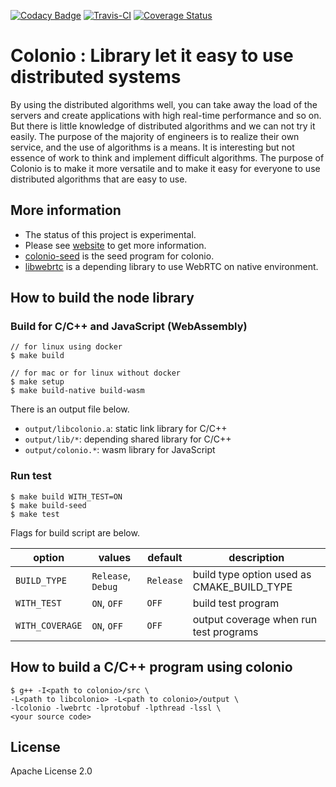 [![Codacy Badge](https://api.codacy.com/project/badge/Grade/9fdd7ba69834413084cdc14cdb4eca55)](https://www.codacy.com/manual/llamerada-jp/colonio?utm_source=github.com&utm_medium=referral&utm_content=llamerada-jp/colonio&utm_campaign=Badge_Grade)
[![Travis-CI](https://travis-ci.org/llamerada-jp/colonio.svg?branch=master)](https://travis-ci.org/llamerada-jp/colonio/branches)
[![Coverage Status](https://coveralls.io/repos/github/llamerada-jp/colonio/badge.svg?branch=master)](https://coveralls.io/github/llamerada-jp/colonio?branch=master)

# Colonio : Library let it easy to use distributed systems

By using the distributed algorithms well, you can take away the load of the servers and create applications with high real-time performance and so on.
But there is little knowledge of distributed algorithms and we can not try it easily.
The purpose of the majority of engineers is to realize their own service, and the use of algorithms is a means.
It is interesting but not essence of work to think and implement difficult algorithms.
The purpose of Colonio is to make it more versatile and to make it easy for everyone to use distributed algorithms that are easy to use.

## More information

-   The status of this project is experimental.
-   Please see [website](https://www.colonio.dev/) to get more information.
-   [colonio-seed](https://github.com/llamerada-jp/colonio-seed) is the seed program for colonio.
-   [libwebrtc](https://github.com/llamerada-jp/libwebrtc) is a depending library to use WebRTC on native environment.

## How to build the node library

### Build for C/C++ and JavaScript (WebAssembly)

```console
// for linux using docker
$ make build

// for mac or for linux without docker
$ make setup
$ make build-native build-wasm
```

There is an output file below.

-   `output/libcolonio.a`: static link library for C/C++
-   `output/lib/*`: depending shared library for C/C++
-   `output/colonio.*`: wasm library for JavaScript

### Run test

```console
$ make build WITH_TEST=ON
$ make build-seed
$ make test
```

Flags for build script are below.

| option          | values             | default   | description                                |
| --------------- | ------------------ | --------- | ------------------------------------------ |
| `BUILD_TYPE`    | `Release`, `Debug` | `Release` | build type option used as CMAKE_BUILD_TYPE |
| `WITH_TEST`     | `ON`, `OFF`        | `OFF`     | build test program                         |
| `WITH_COVERAGE` | `ON`, `OFF`        | `OFF`     | output coverage when run test programs     |

## How to build a C/C++ program using colonio

```console
$ g++ -I<path to colonio>/src \
-L<path to libcolonio> -L<path to colonio>/output \
-lcolonio -lwebrtc -lprotobuf -lpthread -lssl \
<your source code>
```

## License

Apache License 2.0
